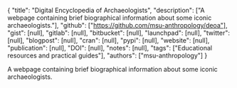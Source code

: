 {
  "title": "Digital Encyclopedia of Archaeologists",
  "description": ["A webpage containing brief biographical information about some iconic archaeologists."],
  "github": ["https://github.com/msu-anthropology/deoa"],
  "gist": [null],
  "gitlab": [null],
  "bitbucket": [null],
  "launchpad": [null],
  "twitter": [null],
  "blogpost": [null],
  "cran": [null],
  "pypi": [null],
  "website": [null],
  "publication": [null],
  "DOI": [null],
  "notes": [null],
  "tags": ["Educational resources and practical guides"],
  "authors": ["msu-anthropology"]
}

<!-- Generated by csv2md.R – do not edit by hand -->

A webpage containing brief biographical information about some iconic archaeologists.